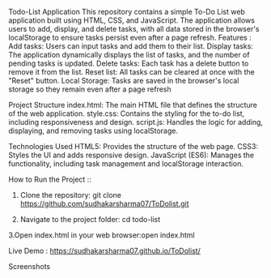 Todo-List Application
This repository contains a simple To-Do List web application built using HTML, CSS, and JavaScript. The application allows users to add, display, and delete tasks, with all data stored in the browser's localStorage to ensure tasks persist even after a page refresh.
Features  :
Add tasks: Users can input tasks and add them to their list.
Display tasks: The application dynamically displays the list of tasks, and the number of pending tasks is updated.
Delete tasks: Each task has a delete button to remove it from the list.
Reset list: All tasks can be cleared at once with the "Reset" button.
Local Storage: Tasks are saved in the browser's local storage so they remain even after a page refresh




Project Structure
index.html: The main HTML file that defines the structure of the web application.
style.css: Contains the styling for the to-do list, including responsiveness and design.
script.js: Handles the logic for adding, displaying, and removing tasks using localStorage.




Technologies Used
HTML5: Provides the structure of the web page.
CSS3: Styles the UI and adds responsive design.
JavaScript (ES6): Manages the functionality, including task management and localStorage interaction.



How to Run the Project ::
1. Clone the repository:  git clone https://github.com/sudhakarsharma07/ToDolist.git

2. Navigate to the project folder:  cd todo-list

3.Open index.html in your web browser:open index.html


Live Demo  : https://sudhakarsharma07.github.io/ToDolist/


Screenshots   







